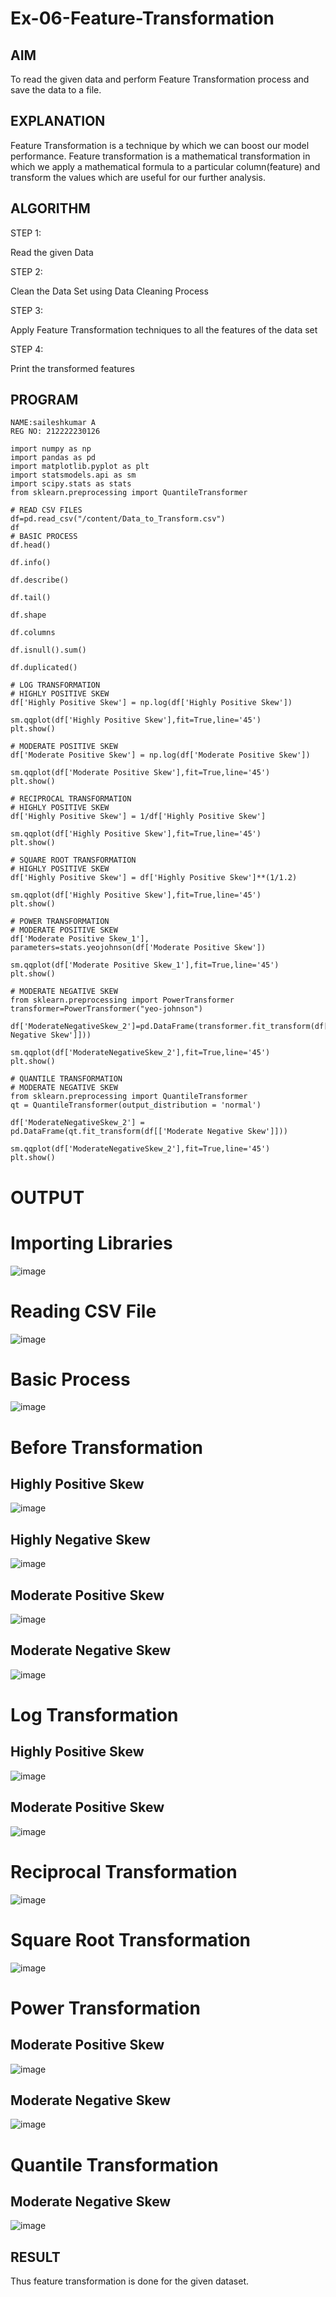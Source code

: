 # Ex-06-Feature-Transformation
## AIM
To read the given data and perform Feature Transformation process and save the data to a file.

## EXPLANATION
Feature Transformation is a technique by which we can boost our model performance. Feature transformation is a mathematical transformation in which we apply a mathematical formula to a particular column(feature) and transform the values which are useful for our further analysis.

## ALGORITHM

STEP 1:

Read the given Data

STEP 2:

Clean the Data Set using Data Cleaning Process

STEP 3:

Apply Feature Transformation techniques to all the features of the data set

STEP 4:

Print the transformed features

## PROGRAM
```
NAME:saileshkumar A
REG NO: 212222230126

import numpy as np
import pandas as pd
import matplotlib.pyplot as plt
import statsmodels.api as sm
import scipy.stats as stats
from sklearn.preprocessing import QuantileTransformer

# READ CSV FILES
df=pd.read_csv("/content/Data_to_Transform.csv")
df
# BASIC PROCESS
df.head()

df.info()

df.describe()

df.tail()

df.shape

df.columns

df.isnull().sum()

df.duplicated()

# LOG TRANSFORMATION
# HIGHLY POSITIVE SKEW
df['Highly Positive Skew'] = np.log(df['Highly Positive Skew'])

sm.qqplot(df['Highly Positive Skew'],fit=True,line='45')
plt.show()

# MODERATE POSITIVE SKEW
df['Moderate Positive Skew'] = np.log(df['Moderate Positive Skew'])

sm.qqplot(df['Moderate Positive Skew'],fit=True,line='45')
plt.show()

# RECIPROCAL TRANSFORMATION
# HIGHLY POSITIVE SKEW
df['Highly Positive Skew'] = 1/df['Highly Positive Skew']

sm.qqplot(df['Highly Positive Skew'],fit=True,line='45')
plt.show()

# SQUARE ROOT TRANSFORMATION
# HIGHLY POSITIVE SKEW
df['Highly Positive Skew'] = df['Highly Positive Skew']**(1/1.2)

sm.qqplot(df['Highly Positive Skew'],fit=True,line='45')
plt.show()

# POWER TRANSFORMATION
# MODERATE POSITIVE SKEW
df['Moderate Positive Skew_1'], parameters=stats.yeojohnson(df['Moderate Positive Skew'])

sm.qqplot(df['Moderate Positive Skew_1'],fit=True,line='45')
plt.show()

# MODERATE NEGATIVE SKEW
from sklearn.preprocessing import PowerTransformer
transformer=PowerTransformer("yeo-johnson")

df['ModerateNegativeSkew_2']=pd.DataFrame(transformer.fit_transform(df[['Moderate Negative Skew']]))

sm.qqplot(df['ModerateNegativeSkew_2'],fit=True,line='45')
plt.show()

# QUANTILE TRANSFORMATION
# MODERATE NEGATIVE SKEW
from sklearn.preprocessing import QuantileTransformer
qt = QuantileTransformer(output_distribution = 'normal')

df['ModerateNegativeSkew_2'] = pd.DataFrame(qt.fit_transform(df[['Moderate Negative Skew']]))

sm.qqplot(df['ModerateNegativeSkew_2'],fit=True,line='45')
plt.show()

```
# OUTPUT
# Importing Libraries
![image](https://github.com/shara56/Ex-06-Feature-Transformation/assets/113497104/7f639240-48be-4c7c-ba3e-b9da66c60d5a)
# Reading CSV File
![image](https://github.com/shara56/Ex-06-Feature-Transformation/assets/113497104/bb277d2b-e8f6-45c0-9a8a-3697fc63611a)
# Basic Process
![image](https://github.com/shara56/Ex-06-Feature-Transformation/assets/113497104/44863674-57e5-4f06-b131-77ee6b620a41)
# Before Transformation
## Highly Positive Skew
![image](https://github.com/shara56/Ex-06-Feature-Transformation/assets/113497104/dfce113a-4173-415e-a0bb-b11a0998a796)
## Highly Negative Skew
![image](https://github.com/shara56/Ex-06-Feature-Transformation/assets/113497104/bd727113-44f3-40ef-bb0c-8c344d748304)
## Moderate Positive Skew
![image](https://github.com/shara56/Ex-06-Feature-Transformation/assets/113497104/2cdd0b8f-41b9-4fd1-82f7-e561893b29f4)
## Moderate Negative Skew
![image](https://github.com/shara56/Ex-06-Feature-Transformation/assets/113497104/c6ab2833-fc6e-476d-9dbf-3870a2cb72f6)
# Log Transformation
## Highly Positive Skew
![image](https://github.com/shara56/Ex-06-Feature-Transformation/assets/113497104/85daa472-ca85-4e36-830c-10be61ef0dba)
## Moderate Positive Skew
![image](https://github.com/shara56/Ex-06-Feature-Transformation/assets/113497104/07ea6417-924b-4b9e-bc97-f3afb3ca7e23)
# Reciprocal Transformation
![image](https://github.com/shara56/Ex-06-Feature-Transformation/assets/113497104/a1f8ceab-8210-4143-8b0d-657a7ba23c2f)
# Square Root Transformation
![image](https://github.com/shara56/Ex-06-Feature-Transformation/assets/113497104/94724407-1bab-4ebb-952c-2cd2fc8f633b)
# Power Transformation
## Moderate Positive Skew
![image](https://github.com/shara56/Ex-06-Feature-Transformation/assets/113497104/c5b445fa-effd-4633-940b-7a44a9a55506)
## Moderate Negative Skew
![image](https://github.com/shara56/Ex-06-Feature-Transformation/assets/113497104/5e90dc0b-c74e-4000-9fde-3a8bb4061d13)
# Quantile Transformation
## Moderate Negative Skew
![image](https://github.com/shara56/Ex-06-Feature-Transformation/assets/113497104/33fad630-b58d-4b09-9844-7c934e7be890)

## RESULT
Thus feature transformation is done for the given dataset.

